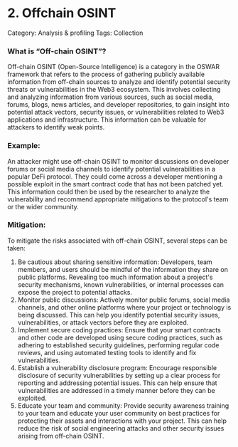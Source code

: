 # 2. Offchain OSINT

Category: Analysis & profiling
Tags: Collection

### What is “Off-chain OSINT”?

Off-chain OSINT (Open-Source Intelligence) is a category in the OSWAR framework that refers to the process of gathering publicly available information from off-chain sources to analyze and identify potential security threats or vulnerabilities in the Web3 ecosystem.
This involves collecting and analyzing information from various sources, such as social media, forums, blogs, news articles, and developer repositories, to gain insight into potential attack vectors, security issues, or vulnerabilities related to Web3 applications and infrastructure. This information can be valuable for attackers to identify weak points.

### Example:

An attacker might use off-chain OSINT to monitor discussions on developer forums or social media channels to identify potential vulnerabilities in a popular DeFi protocol. They could come across a developer mentioning a possible exploit in the smart contract code that has not been patched yet. This information could then be used by the researcher to analyze the vulnerability and recommend appropriate mitigations to the protocol's team or the wider community.

### Mitigation:

To mitigate the risks associated with off-chain OSINT, several steps can be taken:

1. Be cautious about sharing sensitive information: Developers, team members, and users should be mindful of the information they share on public platforms. Revealing too much information about a project's security mechanisms, known vulnerabilities, or internal processes can expose the project to potential attacks.
2. Monitor public discussions: Actively monitor public forums, social media channels, and other online platforms where your project or technology is being discussed. This can help you identify potential security issues, vulnerabilities, or attack vectors before they are exploited.
3. Implement secure coding practices: Ensure that your smart contracts and other code are developed using secure coding practices, such as adhering to established security guidelines, performing regular code reviews, and using automated testing tools to identify and fix vulnerabilities.
4. Establish a vulnerability disclosure program: Encourage responsible disclosure of security vulnerabilities by setting up a clear process for reporting and addressing potential issues. This can help ensure that vulnerabilities are addressed in a timely manner before they can be exploited.
5. Educate your team and community: Provide security awareness training to your team and educate your user community on best practices for protecting their assets and interactions with your project. This can help reduce the risk of social engineering attacks and other security issues arising from off-chain OSINT.